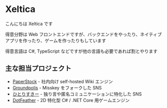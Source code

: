 # Xeltica

こんにちは Xeltica です

得意分野は Web フロントエンドですが、バックエンドをやったり、ネイティブアプリを作ったり、ゲームを作ったりもしています

得意言語は C#, TypeScript などですが他の言語も必要であれば割とやります

## 主な担当プロジェクト

- [PaperStock](https://github.com/Xeltica/PaperStock) - 社内向け self-hosted Wiki エンジン
- [Groundpolis](https://github.com/Groundpolis/Groundpolis) - Misskey をフォークした SNS
- [ひとりすきー](https://github.com/Xeltica/hitorisskey) - 独り言や匿名コミュニケーションに特化した SNS
- [DotFeather](https://github.com/Xeltica/DotFeather) - 2D 特化型 C# / .NET Core 用ゲームエンジン

<!--
**Xeltica/Xeltica** is a ✨ _special_ ✨ repository because its `README.md` (this file) appears on your GitHub profile.

Here are some ideas to get you started:

- 🔭 I’m currently working on ...
- 🌱 I’m currently learning ...
- 👯 I’m looking to collaborate on ...
- 🤔 I’m looking for help with ...
- 💬 Ask me about ...
- 📫 How to reach me: ...
- 😄 Pronouns: ...
- ⚡ Fun fact: ...
-->
